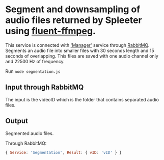 # Segment and downsampling of audio files returned by Spleeter using [fluent-ffmpeg](https://www.npmjs.com/package/fluent-ffmpeg).

This service is connected with ['Manager'](https://github.com/mer-team/Tests/blob/rabbit-manager/Manager/manager.js) service through [RabbitMQ](https://www.rabbitmq.com/). 
Segments an audio file into smaller files with 30 seconds length and 15 seconds of overlapping. This files are saved with one audio channel only and 22500 Hz of frequency.

Run `node segmentation.js`

## Input through RabbitMQ

The input is the videoID which is the folder that contains separated audio files.

## Output

Segmented audio files.

Through RabbitMQ:
```javascript
{ Service: 'Segmentation', Result: { vID: 'vID' } }
```